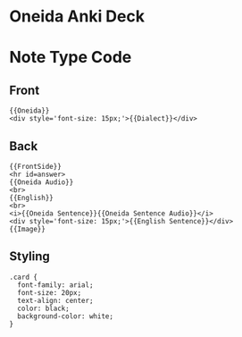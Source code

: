 # Oneida Anki Deck

# Note Type Code
## Front
```
{{Oneida}}
<div style='font-size: 15px;'>{{Dialect}}</div>
```
## Back
```
{{FrontSide}}
<hr id=answer>
{{Oneida Audio}}
<br>
{{English}}
<br>
<i>{{Oneida Sentence}}{{Oneida Sentence Audio}}</i>
<div style='font-size: 15px;'>{{English Sentence}}</div>
{{Image}}
```
## Styling
```
.card {
  font-family: arial;
  font-size: 20px;
  text-align: center;
  color: black;
  background-color: white;
}
```
